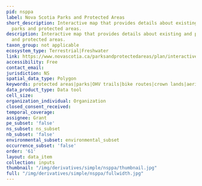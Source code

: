 ```yaml
---
pid: nsppa
label: Nova Scotia Parks and Protected Areas
short_description: Interactive map that provides details about existing and proposed
  parks and protected areas.
description: Interactive map that provides details about existing and proposed parks
  and protected areas.
taxon_group: not applicable
ecosystem_type: Terrestrial|Freshwater
link: https://www.novascotia.ca/parksandprotectedareas/plan/interactive-map/
accessibility: Free
contact_email: 
jurisdiction: NS
spatial_data_type: Polygon
keywords: protected areas|parks|OHV trails|bike routes|crown lands|aerial photography|environmental
data_product_type: Data tool
cell_size: 
organization_individual: Organization
closed_consent_received: 
temporal_coverage: 
assignee: Grant
pe_subset: 'false'
ns_subset: ns_subset
nb_subset: 'false'
environmental_subset: environmental_subset
occurrence_subset: 'false'
order: '61'
layout: data_item
collection: inputs
thumbnail: "/img/derivatives/simple/nsppa/thumbnail.jpg"
full: "/img/derivatives/simple/nsppa/fullwidth.jpg"
---
```


